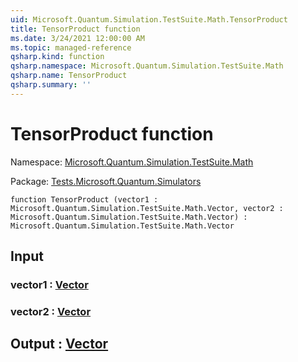 ```yaml
---
uid: Microsoft.Quantum.Simulation.TestSuite.Math.TensorProduct
title: TensorProduct function
ms.date: 3/24/2021 12:00:00 AM
ms.topic: managed-reference
qsharp.kind: function
qsharp.namespace: Microsoft.Quantum.Simulation.TestSuite.Math
qsharp.name: TensorProduct
qsharp.summary: ''
---
```


# TensorProduct function

Namespace: [Microsoft.Quantum.Simulation.TestSuite.Math](xref:Microsoft.Quantum.Simulation.TestSuite.Math)

Package: [Tests.Microsoft.Quantum.Simulators](https://nuget.org/packages/Tests.Microsoft.Quantum.Simulators)




```qsharp
function TensorProduct (vector1 : Microsoft.Quantum.Simulation.TestSuite.Math.Vector, vector2 : Microsoft.Quantum.Simulation.TestSuite.Math.Vector) : Microsoft.Quantum.Simulation.TestSuite.Math.Vector
```


## Input

### vector1 : [Vector](xref:Microsoft.Quantum.Simulation.TestSuite.Math.Vector)




### vector2 : [Vector](xref:Microsoft.Quantum.Simulation.TestSuite.Math.Vector)





## Output : [Vector](xref:Microsoft.Quantum.Simulation.TestSuite.Math.Vector)

